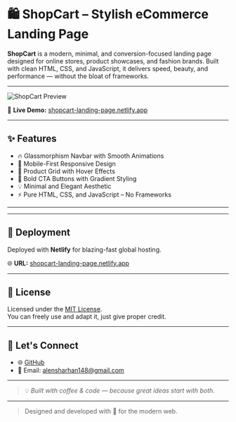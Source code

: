# 🛍️ ShopCart – Stylish eCommerce Landing Page

**ShopCart** is a modern, minimal, and conversion-focused landing page designed for online stores, product showcases, and fashion brands. Built with clean HTML, CSS, and JavaScript, it delivers speed, beauty, and performance — without the bloat of frameworks.

---

![ShopCart Preview](./assets/screenshot.png) <!-- Replace with actual path once you upload -->

🔗 **Live Demo:** [shopcart-landing-page.netlify.app](https://shopcart-landing-page.netlify.app)

---

## ✨ Features

- 🔥 Glassmorphism Navbar with Smooth Animations  
- 📱 Mobile-First Responsive Design  
- 🛒 Product Grid with Hover Effects  
- 🎯 Bold CTA Buttons with Gradient Styling  
- 💡 Minimal and Elegant Aesthetic  
- ⚡ Pure HTML, CSS, and JavaScript – No Frameworks

---


---

## 🚀 Deployment

Deployed with **Netlify** for blazing-fast global hosting.

🌐 **URL:** [shopcart-landing-page.netlify.app](https://shopcart-landing-page.netlify.app)

---

## 📝 License

Licensed under the [MIT License](LICENSE).  
You can freely use and adapt it, just give proper credit.

---

## 🙌 Let's Connect

- 🌐 [GitHub](https://github.com/alensharhan)
- 📧 Email: [alensharhan148@gmail.com](mailto:alensharhan148@gmail.com)

---

> 💡 *Built with coffee & code — because great ideas start with both.*




---

> Designed and developed with 💙 for the modern web.



